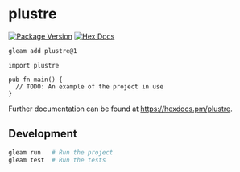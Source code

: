 # plustre

[![Package Version](https://img.shields.io/hexpm/v/plustre)](https://hex.pm/packages/plustre)
[![Hex Docs](https://img.shields.io/badge/hex-docs-ffaff3)](https://hexdocs.pm/plustre/)

```sh
gleam add plustre@1
```
```gleam
import plustre

pub fn main() {
  // TODO: An example of the project in use
}
```

Further documentation can be found at <https://hexdocs.pm/plustre>.

## Development

```sh
gleam run   # Run the project
gleam test  # Run the tests
```
